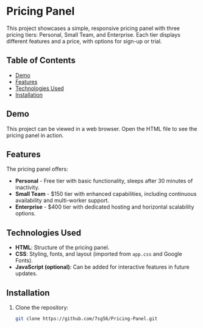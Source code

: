 # Pricing Panel

This project showcases a simple, responsive pricing panel with three pricing tiers: Personal, Small Team, and Enterprise. Each tier displays different features and a price, with options for sign-up or trial.

## Table of Contents
- [Demo](#demo)
- [Features](#features)
- [Technologies Used](#technologies-used)
- [Installation](#installation)

## Demo
This project can be viewed in a web browser. Open the HTML file to see the pricing panel in action.

## Features
The pricing panel offers:
- **Personal** - Free tier with basic functionality, sleeps after 30 minutes of inactivity.
- **Small Team** - $150 tier with enhanced capabilities, including continuous availability and multi-worker support.
- **Enterprise** - $400 tier with dedicated hosting and horizontal scalability options.

## Technologies Used
- **HTML**: Structure of the pricing panel.
- **CSS**: Styling, fonts, and layout (imported from `app.css` and Google Fonts).
- **JavaScript (optional)**: Can be added for interactive features in future updates.

## Installation
1. Clone the repository:
   ```bash
   git clone https://github.com/7sg56/Pricing-Panel.git
